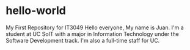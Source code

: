 # hello-world
My First Repository for IT3049 Hello everyone, My name is Juan. I'm a student at UC SoIT with a major in Information Technology under the Software Development track. I'm also a full-time staff for UC.

